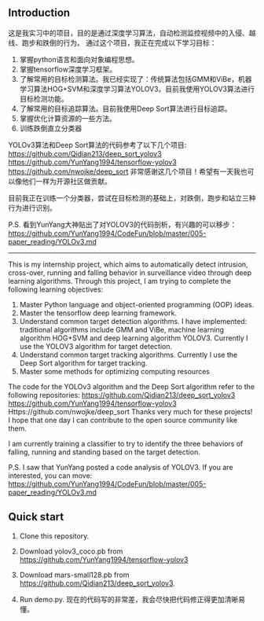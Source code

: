 ## Introduction

这是我实习中的项目，目的是通过深度学习算法，自动检测监控视频中的入侵、越线、跑步和跌倒的行为。
通过这个项目，我正在完成以下学习目标：
1. 掌握python语言和面向对象编程思想。
2. 掌握tensorflow深度学习框架。
3. 了解常用的目标检测算法。我已经实现了：传统算法包括GMM和ViBe，机器学习算法HOG+SVM和深度学习算法YOLOV3。目前我使用YOLOV3算法进行目标检测功能。
4. 了解常用的目标追踪算法。目前我使用Deep Sort算法进行目标追踪。
5. 掌握优化计算资源的一些方法。
6. 训练跌倒直立分类器

YOLOv3算法和Deep Sort算法的代码参考了以下几个项目:
 https://github.com/Qidian213/deep_sort_yolov3
 https://github.com/YunYang1994/tensorflow-yolov3
 https://github.com/nwojke/deep_sort
 非常感谢这几个项目！希望有一天我也可以像他们一样为开源社区做贡献。
 
 目前我正在训练一个分类器，尝试在目标检测的基础上，对跌倒，跑步和站立三种行为进行识别。

 P.S. 看到YunYang大神贴出了对YOLOV3的代码剖析，有兴趣的可以移步：
 https://github.com/YunYang1994/CodeFun/blob/master/005-paper_reading/YOLOv3.md

---

This is my internship project, which aims to automatically detect intrusion, cross-over, running and falling behavior in surveillance video through deep learning algorithms.
Through this project, I am trying to complete the following learning objectives:
1. Master Python language and object-oriented programming (OOP) ideas.
2. Master the tensorflow deep learning framework.
3. Understand common target detection algorithms. I have implemented: traditional algorithms include GMM and ViBe, machine learning algorithm HOG+SVM and deep learning algorithm YOLOV3. Currently I use the YOLOV3 algorithm for target detection.
4. Understand common target tracking algorithms. Currently I use the Deep Sort algorithm for target tracking.
5. Master some methods for optimizing computing resources

The code for the YOLOv3 algorithm and the Deep Sort algorithm refer to the following repositories:
  https://github.com/Qidian213/deep_sort_yolov3
  https://github.com/YunYang1994/tensorflow-yolov3
  Https://github.com/nwojke/deep_sort
Thanks very much for these projects! I hope that one day I can contribute to the open source community like them.
 
I am currently training a classifier to try to identify the three behaviors of falling, running and standing based on the target detection.

P.S. I saw that YunYang posted a code analysis of YOLOV3. If you are interested, you can move:
https://github.com/YunYang1994/CodeFun/blob/master/005-paper_reading/YOLOv3.md
 
## Quick start
 
 1. Clone this repository.
 
 2. Download yolov3_coco.pb from https://github.com/YunYang1994/tensorflow-yolov3

 3. Download mars-small128.pb from https://github.com/Qidian213/deep_sort_yolov3.

 4. Run demo.py. 现在的代码写的非常差，我会尽快把代码修正得更加清晰易懂。

